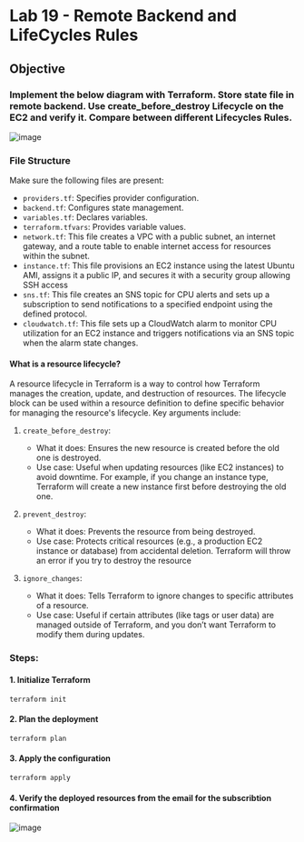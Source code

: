 # Lab 19 - Remote Backend and LifeCycles Rules

## **Objective**

###  Implement the below diagram with Terraform. Store state file in remote backend. Use create_before_destroy Lifecycle on the EC2 and verify it. Compare between different Lifecycles Rules.

![image](https://github.com/user-attachments/assets/f372152b-1410-4347-b573-154defcc194b)

### **File Structure**

Make sure the following files are present:
- `providers.tf`: Specifies provider configuration.
- `backend.tf`: Configures state management.
- `variables.tf`: Declares variables.
- `terraform.tfvars`: Provides variable values.
- `network.tf`: This file creates a VPC with a public subnet, an internet gateway, and a route table to enable internet access for resources within the subnet.
- `instance.tf`: This file provisions an EC2 instance using the latest Ubuntu AMI, assigns it a public IP, and secures it with a security group allowing SSH access
- `sns.tf`: This file creates an SNS topic for CPU alerts and sets up a subscription to send notifications to a specified endpoint using the defined protocol.
- `cloudwatch.tf`: This file sets up a CloudWatch alarm to monitor CPU utilization for an EC2 instance and triggers notifications via an SNS topic when the alarm state changes.

#### **What is a resource lifecycle?**
A resource lifecycle in Terraform is a way to control how Terraform manages the creation, update, and destruction of resources. The lifecycle block can be used within a resource definition to define specific behavior for managing the resource's lifecycle. Key arguments include:
1. `create_before_destroy`:
   - What it does: Ensures the new resource is created before the old one is destroyed.
   - Use case: Useful when updating resources (like EC2 instances) to avoid downtime. For example, if you change an instance type, Terraform will create a new instance first before destroying the old one.

2. `prevent_destroy`:
   - What it does: Prevents the resource from being destroyed.
   - Use case: Protects critical resources (e.g., a production EC2 instance or database) from accidental deletion. Terraform will throw an error if you try to destroy the resource
  
3. `ignore_changes`:
   - What it does: Tells Terraform to ignore changes to specific attributes of a resource.
   - Use case: Useful if certain attributes (like tags or user data) are managed outside of Terraform, and you don’t want Terraform to modify them during updates.

### **Steps:**

#### 1. Initialize Terraform
```
terraform init
```
#### 2. Plan the deployment 
```
terraform plan
```
#### 3. Apply the configuration
```
terraform apply
```
#### 4. Verify the deployed resources from the email for the subscribtion confirmation
![image](https://github.com/user-attachments/assets/6d1fda71-9a23-4a2a-8239-1aa1e43a375e)
